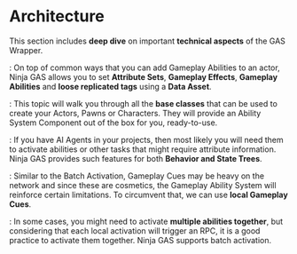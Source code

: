 # Architecture
<primary-label ref="gas"/>

This section includes **deep dive** on important **technical aspects** of the GAS Wrapper.

**[](gas_data_asset.md)**
: On top of common ways that you can add Gameplay Abilities to an actor, Ninja GAS allows you to set **Attribute Sets**, 
**Gameplay Effects**, **Gameplay Abilities** and **loose replicated tags** using a **Data Asset**.

**[](gas_base_classes.md)**
: This topic will walk you through all the **base classes** that can be used to create your Actors, Pawns or Characters.
They will provide an Ability System Component out of the box for you, ready-to-use.

**[](gas_artificial_intelligence.md)**
: If you have AI Agents in your projects, then most likely you will need them to activate abilities or other tasks that
might require attribute information. Ninja GAS provides such features for both **Behavior and State Trees**.

**[](gas_local_gameplay_cues.md)**
: Similar to the Batch Activation, Gameplay Cues may be heavy on the network and since these are cosmetics, the Gameplay
Ability System will reinforce certain limitations. To circumvent that, we can use **local Gameplay Cues**.

**[](gas_batch_activation.md)**
: In some cases, you might need to activate **multiple abilities together**, but considering that each local activation
will trigger an RPC, it is a good practice to activate them together. Ninja GAS supports batch activation.
